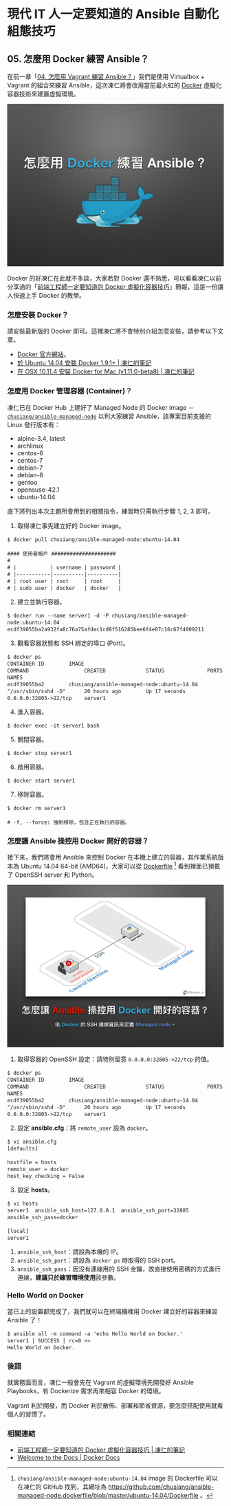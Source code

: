 # 現代 IT 人一定要知道的 Ansible 自動化組態技巧

## 05. 怎麼用 Docker 練習 Ansible？

在前一章「[04. 怎麼用 Vagrant 練習 Ansible？](04.how-to-practive-ansible-with-vagrant.md)」我們是使用 Virtualbox + Vagrant 的組合來練習 Ansible，這次凍仁將會改用當前最火紅的 [Docker][docker_official] 虛擬化容器技術來建置虛擬環境。

[docker_official]: https://www.docker.com

![automate_with_ansible_practice-03.jpg](imgs/automate_with_ansible_practice-03.jpg)

Docker 的好凍仁在此就不多談，大家若對 Docker 還不熟悉，可以看看凍仁以前分享過的「[前端工程師一定要知道的 Docker 虛擬化容器技巧][virtualization-with-docker-container]」簡報，這是一份讓人快速上手 Docker 的教學。

[virtualization-with-docker-container]: http://note.drx.tw/2016/07/virtualization-with-docker-container-basic-for-f2e.html


### 怎麼安裝 Docker？

請安裝最新版的 Docker 即可。這裡凍仁將不會特別介紹怎麼安裝，請參考以下文章。

- [Docker 官方網站][docker_ products]。
- [於 Ubuntu 14.04 安裝 Docker 1.9.1+ | 凍仁的筆記][install-docker-191-on-ubuntu-1404]
- [在 OSX 10.11.4 安裝 Docker for Mac (v1.11.0-beta8) | 凍仁的筆記][setup-native-docker-for-mac]

[docker_ products]: https://www.docker.com/products/docker#/
[install-docker-191-on-ubuntu-1404]: http://note.drx.tw/2016/01/install-docker-191-on-ubuntu-1404.html
[setup-native-docker-for-mac]: http://note.drx.tw/2016/05/setup-native-docker-for-mac-v1.11-and-migrate-docker-toolbox-on-osx-10.11.4.html


### 怎麼用 Docker 管理容器 (Container)？

凍仁已在 Docker Hub 上建好了 Managed Node 的 Docker image － [`chusiang/ansible-managed-node`][ansible_managed_node] 以利大家練習 Ansible，該專案目前支援的 Linux 發行版本有：

- alpine-3.4, latest
- archlinux
- centos-6
- centos-7
- debian-7
- debian-8
- gentoo
- opensuse-42.1
- ubuntu-14.04

[ansible_managed_node]: https://hub.docker.com/r/chusiang/ansible-managed-node/

底下將列出本次主題所會用到的相關指令，練習時只需執行步驟 1, 2, 3 即可。

1. 取得凍仁事先建立好的 Docker image。

  ```
  $ docker pull chusiang/ansible-managed-node:ubuntu-14.04

  #### 使用者帳戶 #####################
  #
  # |           | username | password |
  # |-----------|----------|----------|
  # | root user | root     | root     |
  # | sudo user | docker   | docker   |
  ```

2. 建立並執行容器。

  ```
  $ docker run --name server1 -d -P chusiang/ansible-managed-node:ubuntu-14.04
  ecdf39055ba2a932fa8c76a75afdec1cd8f516285bee6f4e07c16c67f4009211
  ```

3. 觀看容器狀態和 SSH 綁定的埠口 (Port)。

  ```
  $ docker ps
  CONTAINER ID        IMAGE                                        COMMAND                  CREATED             STATUS              PORTS              NAMES
  ecdf39055ba2        chusiang/ansible-managed-node:ubuntu-14.04   "/usr/sbin/sshd -D"      20 hours ago        Up 17 seconds       0.0.0.0:32805->22/tcp    server1
  ```

4. 進入容器。

  ```
  $ docker exec -it server1 bash
  ```


5. 關閉容器。

  ```
  $ docker stop server1
  ```

6. 啟用容器。

  ```
  $ docker start server1
  ```

7. 移除容器。

  ```
  $ docker rm server1

  # -f, --force: 強制移除，包含正在執行的容器。
  ```


### 怎麼讓 Ansible 操控用 Docker 開好的容器？

接下來，我們將會用 Ansible 來控制 Docker 在本機上建立的容器，其作業系統版本為 Ubuntu 14.04 64-bit (AMD64)，大家可以從 [Dockerfile][ubuntu_14.04_image] [^1] 看到裡面已預載了 OpenSSH server 和 Python。

[ubuntu_14.04_image]: https://github.com/chusiang/ansible-managed-node.dockerfile/blob/master/ubuntu-14.04/Dockerfile

![automate_with_ansible_practice-04.jpg](imgs/automate_with_ansible_practice-04.jpg)

1. 取得容器的 OpenSSH 設定：請特別留意 `0.0.0.0:32805->22/tcp` 的值。

  ```
  $ docker ps
  CONTAINER ID        IMAGE                                        COMMAND                  CREATED             STATUS              PORTS              NAMES
  ecdf39055ba2        chusiang/ansible-managed-node:ubuntu-14.04   "/usr/sbin/sshd -D"      20 hours ago        Up 17 seconds       0.0.0.0:32805->22/tcp    server1
  ```

2. 設定 **ansible.cfg**：將 `remote_user` 設為 `docker`。

  ```
  $ vi ansible.cfg
  [defaults]
  
  hostfile = hosts
  remote_user = docker
  host_key_checking = False
  ```

3. 設定 **hosts**。

  ```
  $ vi hosts
  server1  ansible_ssh_host=127.0.0.1  ansible_ssh_port=32805 ansible_ssh_pass=docker
  
  [local]
  server1
  ```

  1. `ansible_ssh_host`：請設為本機的 IP。
  2. `ansible_ssh_port`：請設為 `docker ps` 時取得的 SSH port。
  3. `ansible_ssh_pass`：因沒有連線用的 SSH 金鑰，故直接使用密碼的方式進行連線，**建議只於練習環境使用**該參數。


### Hello World on Docker

當已上的設置都完成了，我們就可以在終端機裡用 Docker 建立好的容器來練習 Ansible 了！

```
$ ansible all -m command -a 'echo Hello World on Docker.'
server1 | SUCCESS | rc=0 >>
Hello World on Docker.
```


### 後語

就實務面而言，凍仁一般會先在 Vagrant 的虛擬環境先開發好 Ansible Playbooks，有 Dockerize 需求再來相容 Docker 的環境。

Vagrant 利於開發，而 Docker 利於散佈、部署和節省資源，要怎麼搭配使用就看個人的習慣了。


### 相關連結

- [前端工程師一定要知道的 Docker 虛擬化容器技巧 | 凍仁的筆記][virtualization-with-docker-container]
- [Welcome to the Docs | Docker Docs][docker_docs]

[docker_docs]: https://docs.docker.com/


[^1]: `chusiang/ansible-managed-node:ubuntu-14.04` image  的 Dockerfile 可以在凍仁的 GitHub 找到，其網址為 https://github.com/chusiang/ansible-managed-node.dockerfile/blob/master/ubuntu-14.04/Dockerfile 。


